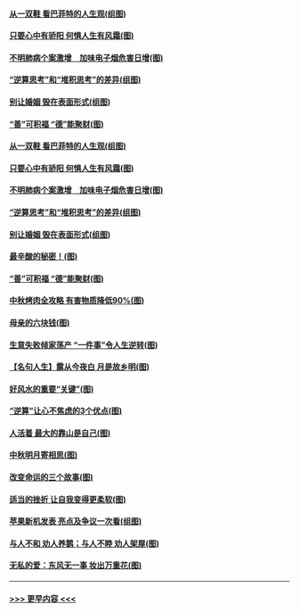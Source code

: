 #### [从一双鞋 看巴菲特的人生观(组图)](../pages/p8/907311.md?t=09142333) 
#### [只要心中有骄阳 何惧人生有风霜(图)](../pages/p8/907320.md?t=09142333) 
#### [不明肺病个案激增　加味电子烟危害日增(图)](../pages/p8/907307.md?t=09142333) 
#### [“逆算思考”和“堆积思考”的差异(组图)](../pages/p8/907229.md?t=09142333) 
#### [别让婚姻 毁在表面形式(组图)](../pages/p8/907118.md?t=09142333) 
#### [“善”可积福 “德”能聚财(图)](../pages/p8/906906.md?t=09142333) 
#### [从一双鞋 看巴菲特的人生观(组图)](../pages/p8/907311.md?t=09142333) 
#### [只要心中有骄阳 何惧人生有风霜(图)](../pages/p8/907320.md?t=09142333) 
#### [不明肺病个案激增　加味电子烟危害日增(图)](../pages/p8/907307.md?t=09142333) 
#### [“逆算思考”和“堆积思考”的差异(组图)](../pages/p8/907229.md?t=09142333) 
#### [别让婚姻 毁在表面形式(组图)](../pages/p8/907118.md?t=09142333) 
#### [最辛酸的秘密！(图)](../pages/p8/906327.md?t=09142333) 
#### [“善”可积福 “德”能聚财(图)](../pages/p8/906906.md?t=09142333) 
#### [中秋烤肉全攻略 有害物质降低90%(图)](../pages/p8/907227.md?t=09142333) 
#### [母亲的六块钱(图)](../pages/p8/907107.md?t=09142333) 
#### [生意失败倾家荡产 “一件事”令人生逆转(图)](../pages/p8/907101.md?t=09142333) 
#### [【名句人生】露从今夜白 月是故乡明(图)](../pages/p8/906558.md?t=09142333) 
#### [好风水的重要“关键”(图)](../pages/p8/907087.md?t=09142333) 
#### [“逆算”让心不焦虑的3个优点(图)](../pages/p8/907070.md?t=09142333) 
#### [人活着 最大的靠山是自己(图)](../pages/p8/906329.md?t=09142333) 
#### [中秋明月寄相思(图)](../pages/p8/906932.md?t=09142333) 
#### [改变命运的三个故事(图)](../pages/p8/906257.md?t=09142333) 
#### [适当的挫折 让自我变得更柔软(图)](../pages/p8/906984.md?t=09142333) 
#### [苹果新机发表 亮点及争议一次看(组图)](../pages/p8/906967.md?t=09142333) 
#### [与人不和 劝人养鹅；与人不睦 劝人架屋(图)](../pages/p8/906905.md?t=09142333) 
#### [无私的爱：东风无一事 妆出万重花(图)](../pages/p8/906862.md?t=09142333) 

----
#### [ >>> 更早内容 <<< ](../indexes/p8-earlier.md)
